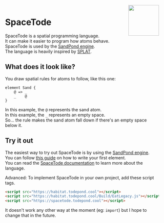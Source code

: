 <img align="right" height="100" src="http://todepond.com/IMG/SpaceTode@0.25x.png">

# SpaceTode
SpaceTode is a spatial programming language.<br>
It can make it easier to program how atoms behave.<br>
SpaceTode is used by the [SandPond engine](https://github.com/l2wilson94/SandPond).<br>
The language is heavily inspired by [SPLAT](https://github.com/DaveAckley/SPLAT/).<br>

## What does it look like?
You draw spatial rules for atoms to follow, like this one:
```
element Sand {
    @ => _
    _    @
}
```
In this example, the `@` represents the sand atom.<br>
In this example, the `_` represents an empty space.<br>
So... the rule makes the sand atom fall down if there's an empty space below it.<br>

## Try it out
The easiest way to try out SpaceTode is by using the [SandPond engine](https://github.com/l2wilson94/SandPond).<br>
You can follow [this guide](https://github.com/l2wilson94/SandPond/wiki/Making-your-first-element) on how to write your first element.<br>
You can read the [SpaceTode documentation](https://github.com/l2wilson94/SandPond/wiki/%5BSpaceTode%5D-Documentation) to learn more about the language.<br>

Advanced: To implement SpaceTode in your own project, add these script tags.
```html
<script src="https://habitat.todepond.cool"></script>
<script src="https://habitat.todepond.cool/Build/EatLegacy.js"></script>
<script src="https://spacetode.todepond.cool"></script>
```
It doesn't work any other way at the moment (eg: `import`) but I hope to change that in the future.
